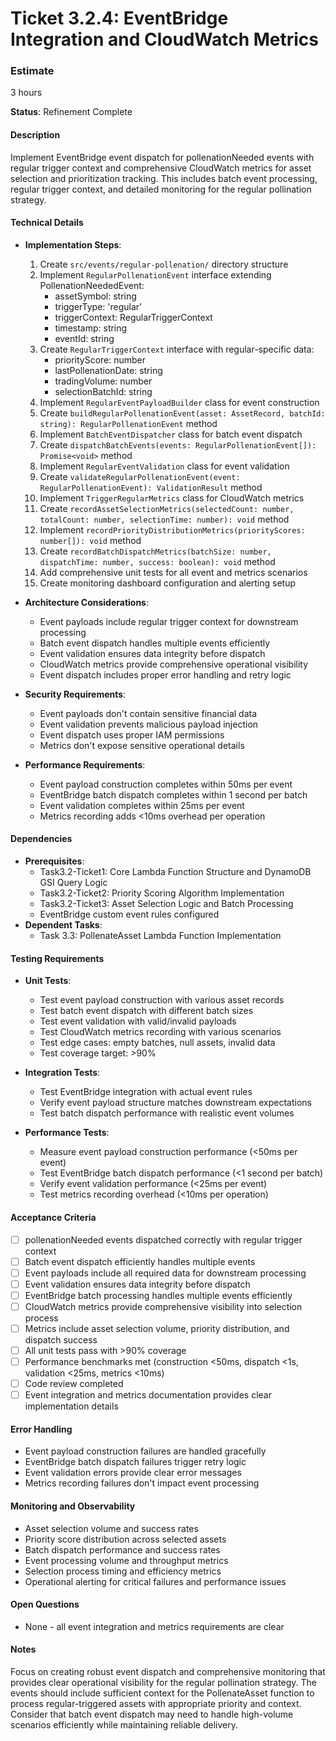# Ticket 3.2.4: EventBridge Integration and CloudWatch Metrics

### Estimate
3 hours

**Status**: Refinement Complete

#### Description
Implement EventBridge event dispatch for pollenationNeeded events with regular trigger context and comprehensive CloudWatch metrics for asset selection and prioritization tracking. This includes batch event processing, regular trigger context, and detailed monitoring for the regular pollination strategy.

#### Technical Details
- **Implementation Steps**:
  1. Create `src/events/regular-pollenation/` directory structure
  2. Implement `RegularPollenationEvent` interface extending PollenationNeededEvent:
     - assetSymbol: string
     - triggerType: 'regular'
     - triggerContext: RegularTriggerContext
     - timestamp: string
     - eventId: string
  3. Create `RegularTriggerContext` interface with regular-specific data:
     - priorityScore: number
     - lastPollenationDate: string
     - tradingVolume: number
     - selectionBatchId: string
  4. Implement `RegularEventPayloadBuilder` class for event construction
  5. Create `buildRegularPollenationEvent(asset: AssetRecord, batchId: string): RegularPollenationEvent` method
  6. Implement `BatchEventDispatcher` class for batch event dispatch
  7. Create `dispatchBatchEvents(events: RegularPollenationEvent[]): Promise<void>` method
  8. Implement `RegularEventValidation` class for event validation
  9. Create `validateRegularPollenationEvent(event: RegularPollenationEvent): ValidationResult` method
  10. Implement `TriggerRegularMetrics` class for CloudWatch metrics
  11. Create `recordAssetSelectionMetrics(selectedCount: number, totalCount: number, selectionTime: number): void` method
  12. Implement `recordPriorityDistributionMetrics(priorityScores: number[]): void` method
  13. Create `recordBatchDispatchMetrics(batchSize: number, dispatchTime: number, success: boolean): void` method
  14. Add comprehensive unit tests for all event and metrics scenarios
  15. Create monitoring dashboard configuration and alerting setup

- **Architecture Considerations**:
  - Event payloads include regular trigger context for downstream processing
  - Batch event dispatch handles multiple events efficiently
  - Event validation ensures data integrity before dispatch
  - CloudWatch metrics provide comprehensive operational visibility
  - Event dispatch includes proper error handling and retry logic

- **Security Requirements**:
  - Event payloads don't contain sensitive financial data
  - Event validation prevents malicious payload injection
  - Event dispatch uses proper IAM permissions
  - Metrics don't expose sensitive operational details

- **Performance Requirements**:
  - Event payload construction completes within 50ms per event
  - EventBridge batch dispatch completes within 1 second per batch
  - Event validation completes within 25ms per event
  - Metrics recording adds <10ms overhead per operation

#### Dependencies
- **Prerequisites**:
  - Task3.2-Ticket1: Core Lambda Function Structure and DynamoDB GSI Query Logic
  - Task3.2-Ticket2: Priority Scoring Algorithm Implementation
  - Task3.2-Ticket3: Asset Selection Logic and Batch Processing
  - EventBridge custom event rules configured
- **Dependent Tasks**:
  - Task 3.3: PollenateAsset Lambda Function Implementation

#### Testing Requirements
- **Unit Tests**:
  - Test event payload construction with various asset records
  - Test batch event dispatch with different batch sizes
  - Test event validation with valid/invalid payloads
  - Test CloudWatch metrics recording with various scenarios
  - Test edge cases: empty batches, null assets, invalid data
  - Test coverage target: >90%

- **Integration Tests**:
  - Test EventBridge integration with actual event rules
  - Verify event payload structure matches downstream expectations
  - Test batch dispatch performance with realistic event volumes

- **Performance Tests**:
  - Measure event payload construction performance (<50ms per event)
  - Test EventBridge batch dispatch performance (<1 second per batch)
  - Verify event validation performance (<25ms per event)
  - Test metrics recording overhead (<10ms per operation)

#### Acceptance Criteria
- [ ] pollenationNeeded events dispatched correctly with regular trigger context
- [ ] Batch event dispatch efficiently handles multiple events
- [ ] Event payloads include all required data for downstream processing
- [ ] Event validation ensures data integrity before dispatch
- [ ] EventBridge batch processing handles multiple events efficiently
- [ ] CloudWatch metrics provide comprehensive visibility into selection process
- [ ] Metrics include asset selection volume, priority distribution, and dispatch success
- [ ] All unit tests pass with >90% coverage
- [ ] Performance benchmarks met (construction <50ms, dispatch <1s, validation <25ms, metrics <10ms)
- [ ] Code review completed
- [ ] Event integration and metrics documentation provides clear implementation details

#### Error Handling
- Event payload construction failures are handled gracefully
- EventBridge batch dispatch failures trigger retry logic
- Event validation errors provide clear error messages
- Metrics recording failures don't impact event processing

#### Monitoring and Observability
- Asset selection volume and success rates
- Priority score distribution across selected assets
- Batch dispatch performance and success rates
- Event processing volume and throughput metrics
- Selection process timing and efficiency metrics
- Operational alerting for critical failures and performance issues

#### Open Questions
- None - all event integration and metrics requirements are clear

#### Notes
Focus on creating robust event dispatch and comprehensive monitoring that provides clear operational visibility for the regular pollination strategy. The events should include sufficient context for the PollenateAsset function to process regular-triggered assets with appropriate priority and context. Consider that batch event dispatch may need to handle high-volume scenarios efficiently while maintaining reliable delivery. 
